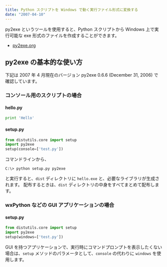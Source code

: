 ```yaml
---
title: Python スクリプトを Windows で動く実行ファイル形式に変換する
date: "2007-04-10"
---
```


py2exe というツールを使用すると、Python スクリプトから Windows 上で実行可能な exe 形式のファイルを作成することができます。

- [py2exe.org](http://www.py2exe.org/)


py2exe の基本的な使い方
----

下記は 2007 年 4 月現在のバージョン py2exe 0.6.6 (December 31, 2006) で確認しています。

### コンソール用のスクリプトの場合

#### hello.py

```python
print 'Hello'
```

#### setup.py

```python
from distutils.core import setup
import py2exe
setup(console=['test.py'])
```

コマンドラインから、

```
C:\> python setup.py py2exe
```

と実行すると、`dist` ディレクトリに `hello.exe` と、必要なライブラリが生成されます。
配布するときは、`dist` ディレクトリの中身をすべてまとめて配布します。


### wxPython などの GUI アプリケーションの場合

#### setup.py

```python
from distutils.core import setup
import py2exe
setup(windows=['test.py'])
```

GUI を持つアプリケーションで、実行時にコマンドプロンプトを表示したくない場合は、`setup` メソッドのパラメータとして、`console` の代わりに `windows` を使用します。


